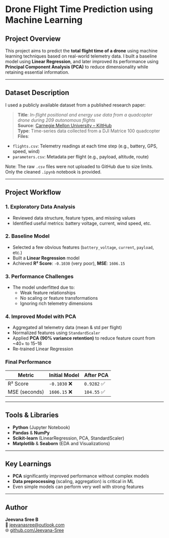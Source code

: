 
# Drone Flight Time Prediction using Machine Learning

## Project Overview

This project aims to predict the **total flight time of a drone** using machine learning techniques based on real-world telemetry data. I built a baseline model using **Linear Regression**, and later improved its performance using **Principal Component Analysis (PCA)** to reduce dimensionality while retaining essential information.

---

## Dataset Description

I used a publicly available dataset from a published research paper:

> **Title**: *In-flight positional and energy use data from a quadcopter drone during 209 autonomous flights*  
> **Source**: [Carnegie Mellon University – KiltHub](https://kilthub.cmu.edu/articles/dataset/Data_Collected_with_Package_Delivery_Quadcopter_Drone/12683453)  
> **Type**: Time-series data collected from a DJI Matrice 100 quadcopter  
> **Files**:
- `flights.csv`: Telemetry readings at each time step (e.g., battery, GPS, speed, wind)
- `parameters.csv`: Metadata per flight (e.g., payload, altitude, route)

Note: The raw `.csv` files were not uploaded to GitHub due to size limits. Only the cleaned `.ipynb` notebook is provided.

---

## Project Workflow

### 1. **Exploratory Data Analysis**
- Reviewed data structure, feature types, and missing values
- Identified useful metrics: battery voltage, current, wind speed, etc.

### 2. **Baseline Model**
- Selected a few obvious features (`battery_voltage`, `current`, `payload`, etc.)
- Built a **Linear Regression** model
- Achieved **R² Score**: `-0.1030` (very poor), **MSE**: `1606.15`

### 3. **Performance Challenges**
- The model underfitted due to:
  - Weak feature relationships
  - No scaling or feature transformations
  - Ignoring rich telemetry dimensions

### 4. **Improved Model with PCA**
- Aggregated all telemetry data (mean & std per flight)
- Normalized features using `StandardScaler`
- Applied **PCA (90% variance retention)** to reduce feature count from ~40+ to 15–18
- Re-trained Linear Regression

### **Final Performance**
| Metric       | Initial Model | After PCA |
|--------------|----------------|-----------|
| R² Score     | `-0.1030` ❌    | `0.9282` ✅ |
| MSE (seconds)| `1606.15` ❌    | `104.55` ✅ |

---

## Tools & Libraries

- **Python** (Jupyter Notebook)
- **Pandas** & **NumPy**
- **Scikit-learn** (LinearRegression, PCA, StandardScaler)
- **Matplotlib** & **Seaborn** (EDA and Visualizations)

---

## Key Learnings

- **PCA** significantly improved performance without complex models
- **Data preprocessing** (scaling, aggregation) is critical in ML
- Even simple models can perform very well with strong features

---

## Author

**Jeevana Sree B**  
📧 [jeevanasree@outlook.com](mailto:jeevanasree@outlook.com)  
🌐 [github.com/Jeevana-Sree](https://github.com/Jeevana-Sree)

